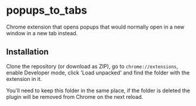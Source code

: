 # popups_to_tabs
Chrome extension that opens popups that would normally open in a new window in a new tab instead.

## Installation
Clone the repository (or download as ZIP), go to `chrome://extensions`, enable Developer mode, click 'Load unpacked' and find the folder with the extension in it.

You'll need to keep this folder in the same place, if the folder is deleted the plugin will be removed from Chrome on the next reload.
